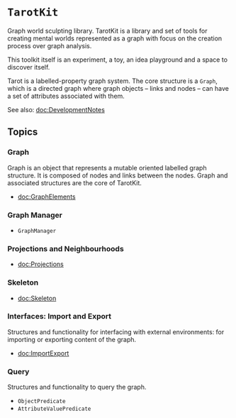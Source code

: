 # ``TarotKit``

Graph world sculpting library. TarotKit is a library and set of tools for
creating mental worlds represented as a graph with focus on the creation
process over graph analysis.

This toolkit itself is an experiment, a toy, an idea playground and a space
to discover itself.

Tarot is a labelled-property graph system. The core structure is a ``Graph``,
which is a directed graph where graph objects – links and nodes – can have a
set of attributes associated with them.


See also: <doc:DevelopmentNotes>


## Topics

### Graph

Graph is an object that represents a mutable oriented labelled graph structure.
It is composed of nodes and links between the nodes. Graph and
associated structures are the core of TarotKit.

- <doc:GraphElements>

### Graph Manager


- ``GraphManager``


### Projections and Neighbourhoods

- <doc:Projections>

### Skeleton

- <doc:Skeleton>


### Interfaces: Import and Export

Structures and functionality for interfacing with external environments: for
importing or exporting content of the graph.

- <doc:ImportExport>


### Query

Structures and functionality to query the graph.

- ``ObjectPredicate``
- ``AttributeValuePredicate``

